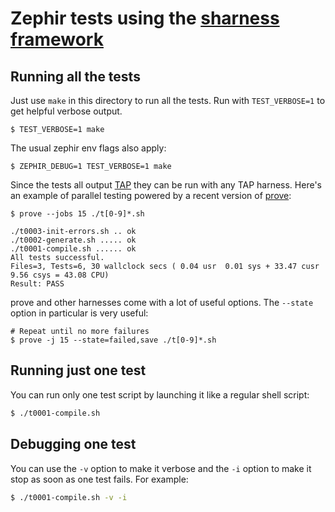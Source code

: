 # Zephir tests using the [sharness framework][:1:]

## Running all the tests

Just use `make` in this directory to run all the tests.
Run with `TEST_VERBOSE=1` to get helpful verbose output.

```shell
$ TEST_VERBOSE=1 make
```

The usual zephir env flags also apply:

```shell
$ ZEPHIR_DEBUG=1 TEST_VERBOSE=1 make
```

Since the tests all output [TAP][:2:] they can be run with any TAP harness.
Here's an example of parallel testing powered by a recent version of [prove][:3:]:

```shell
$ prove --jobs 15 ./t[0-9]*.sh

./t0003-init-errors.sh .. ok
./t0002-generate.sh ..... ok
./t0001-compile.sh ...... ok
All tests successful.
Files=3, Tests=6, 30 wallclock secs ( 0.04 usr  0.01 sys + 33.47 cusr  9.56 csys = 43.08 CPU)
Result: PASS
```

prove and other harnesses come with a lot of useful options.
The `--state` option in particular is very useful:

```shell
# Repeat until no more failures
$ prove -j 15 --state=failed,save ./t[0-9]*.sh
```

## Running just one test

You can run only one test script by launching it like a regular shell script:

```bash
$ ./t0001-compile.sh
```

## Debugging one test

You can use the `-v` option to make it verbose and the `-i` option to make it
stop as soon as one test fails. For example:

```bash
$ ./t0001-compile.sh -v -i
```

[:1:]: https://github.com/mlafeldt/sharness/
[:2:]: https://testanything.org
[:3:]: https://linux.die.net/man/1/prove
